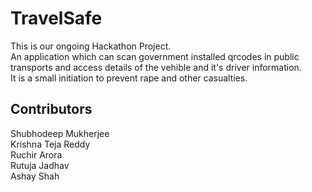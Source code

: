 # TravelSafe

This is our ongoing Hackathon Project.<br />
An application which can scan government installed qrcodes in public transports and access details of the vehible and it's driver information.<br />
It is a small initiation to prevent rape and other casualties.

## Contributors
Shubhodeep Mukherjee<br />
Krishna Teja Reddy<br />
Ruchir Arora<br />
Rutuja Jadhav<br />
Ashay Shah<br />
